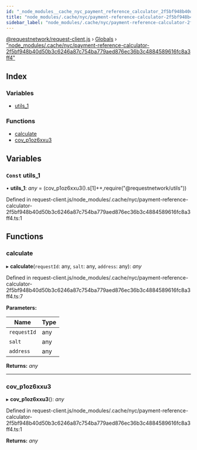 ```yaml
---
id: "_node_modules__cache_nyc_payment_reference_calculator_2f5bf948b40d50b3c6246a87c754ba779aed876ec36b3c4884589616fc8a3ff4_"
title: "node_modules/.cache/nyc/payment-reference-calculator-2f5bf948b40d50b3c6246a87c754ba779aed876ec36b3c4884589616fc8a3ff4"
sidebar_label: "node_modules/.cache/nyc/payment-reference-calculator-2f5bf948b40d50b3c6246a87c754ba779aed876ec36b3c4884589616fc8a3ff4"
---
```


[@requestnetwork/request-client.js](../index.md) › [Globals](../globals.md) › ["node_modules/.cache/nyc/payment-reference-calculator-2f5bf948b40d50b3c6246a87c754ba779aed876ec36b3c4884589616fc8a3ff4"](_node_modules__cache_nyc_payment_reference_calculator_2f5bf948b40d50b3c6246a87c754ba779aed876ec36b3c4884589616fc8a3ff4_.md)

## Index

### Variables

* [utils_1](_node_modules__cache_nyc_payment_reference_calculator_2f5bf948b40d50b3c6246a87c754ba779aed876ec36b3c4884589616fc8a3ff4_.md#const-utils_1)

### Functions

* [calculate](_node_modules__cache_nyc_payment_reference_calculator_2f5bf948b40d50b3c6246a87c754ba779aed876ec36b3c4884589616fc8a3ff4_.md#calculate)
* [cov_p1oz6xxu3](_node_modules__cache_nyc_payment_reference_calculator_2f5bf948b40d50b3c6246a87c754ba779aed876ec36b3c4884589616fc8a3ff4_.md#cov_p1oz6xxu3)

## Variables

### `Const` utils_1

• **utils_1**: *any* = (cov_p1oz6xxu3().s[1]++,require("@requestnetwork/utils"))

Defined in request-client.js/node_modules/.cache/nyc/payment-reference-calculator-2f5bf948b40d50b3c6246a87c754ba779aed876ec36b3c4884589616fc8a3ff4.ts:1

## Functions

###  calculate

▸ **calculate**(`requestId`: any, `salt`: any, `address`: any): *any*

Defined in request-client.js/node_modules/.cache/nyc/payment-reference-calculator-2f5bf948b40d50b3c6246a87c754ba779aed876ec36b3c4884589616fc8a3ff4.ts:7

**Parameters:**

Name | Type |
------ | ------ |
`requestId` | any |
`salt` | any |
`address` | any |

**Returns:** *any*

___

###  cov_p1oz6xxu3

▸ **cov_p1oz6xxu3**(): *any*

Defined in request-client.js/node_modules/.cache/nyc/payment-reference-calculator-2f5bf948b40d50b3c6246a87c754ba779aed876ec36b3c4884589616fc8a3ff4.ts:1

**Returns:** *any*
